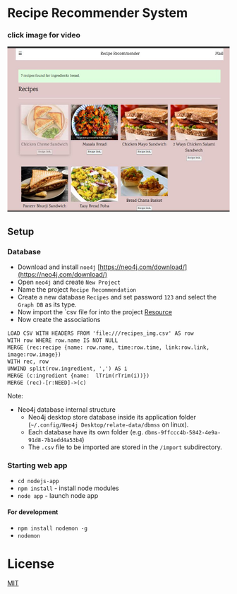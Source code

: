 # Recipe Recommender System

### click image for video

[![IMAGE ALT TEXT](./img/bread.jpg)](https://youtu.be/nO5bOLq9KHA "click here")

## Setup 

### Database

- Download and install `noe4j`
  [https://neo4j.com/download/](https://neo4j.com/download/)
- Open `neo4j` and create `New Project`
- Name the project `Recipe Recommendation`
- Create a new database `Recipes` and set password `123`
  and select the `Graph DB` as its type.
- Now import the `csv file for into the project
  [Resource](https://neo4j.com/developer/desktop-csv-import/)
- Now create the associations

```
LOAD CSV WITH HEADERS FROM 'file:///recipes_img.csv' AS row
WITH row WHERE row.name IS NOT NULL
MERGE (rec:recipe {name: row.name, time:row.time, link:row.link, image:row.image})
WITH rec, row
UNWIND split(row.ingredient, ',') AS i
MERGE (c:ingredient {name:  lTrim(rTrim(i))})
MERGE (rec)-[r:NEED]->(c)
```

Note:

- Neo4j database internal structure
  - Neo4j desktop store database inside its application folder 
    (`~/.config/Neo4j Desktop/relate-data/dbmss` on linux).
  - Each database have its own folder (e.g. `dbms-9ffccc4b-5842-4e9a-91d8-7b1edd4a53b4`)
  - The `.csv` file to be imported are stored in the `/import` subdirectory.

### Starting web app

- `cd nodejs-app`
- `npm install` - install node modules
- `node app` - launch node app

#### For development

- `npm install nodemon -g`
- `nodemon`

# License

[MIT](./LICENSE)

